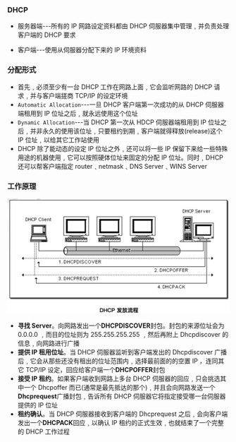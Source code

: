### DHCP

- 服务器端---所有的 IP 网路设定资料都由 DHCP 伺服器集中管理﹐并负责处理客户端的 DHCP 要求

- 客户端---使用从伺服器分配下来的 IP 环境资料

### 分配形式

- 首先﹐必须至少有一台 DHCP 工作在网路上面﹐它会监听网路的 DHCP 请求﹐并与客户端搓商 TCP/IP 的设定环境
- `Automatic Allocation`---一旦 DHCP 客户端第一次成功的从 DHCP 伺服器端租用到 IP 位址之后﹐就永远使用这个位址
- `Dynamic Allocation`---当 DHCP 第一次从 HDCP 伺服器端租用到 IP 位址之后﹐并非永久的使用该位址﹐只要租约到期﹐客户端就得释放(release)这个 IP 位址﹐以给其它工作站使用
- DHCP 除了能动态的设定 IP 位址之外﹐还可以将一些 IP 保留下来给一些特殊用途的机器使用﹐它可以按照硬体位址来固定的分配 IP 位址。同时﹐DHCP 还可以帮客户端指定 router﹑netmask﹑DNS Server﹑WINS Server

### 工作原理

![](../assets/network/dhcpFirst.png)

- **寻找 Server**。向网路发出一个**DHCPDISCOVER**封包。封包的来源位址会为 0.0.0.0 ﹐而目的位址则为 255.255.255.255 ﹐然后再附上 Dhcpdiscover 的信息﹐向网路进行广播
- **提供 IP 租用位址**。当 DHCP 伺服器监听到客户端发出的 Dhcpdiscover 广播后﹐它会从那些还没有租出的位址范围内﹐选择最前面的的空置 IP ，连同其它 TCP/IP 设定，回应给客户端一个**DHCPOFFER**封包
- **接受 IP 租约**。如果客户端收到网路上多台 DHCP 伺服器的回应﹐只会挑选其中一个 Dhcpoffer 而已(通常是最先抵达的那个)﹐并且会向网路发送一个**Dhcprequest**广播封包﹐告诉所有 DHCP 伺服器它将指定接受哪一台伺服器提供的 IP 位址
- **租约确认**。当 DHCP 伺服器接收到客户端的 Dhcprequest 之后﹐会向客户端发出一个**DHCPACK**回应﹐以确认 IP 租约的正式生效﹐也就结束了一个完整的 DHCP 工作过程
